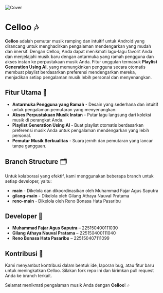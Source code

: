 ![Cover](https://firebasestorage.googleapis.com/v0/b/celloo-pam.appspot.com/o/cover.png?alt=media&token=b58ee3b4-f08c-4345-8b98-d94583116437)

# Celloo 🎶

**Celloo** adalah pemutar musik ramping dan intuitif untuk Android yang dirancang untuk menghadirkan pengalaman mendengarkan yang mudah dan imersif. Dengan Celloo, Anda dapat menikmati lagu-lagu favorit Anda dan menjelajahi musik baru dengan antarmuka yang ramah pengguna dan akses instan ke perpustakaan musik Anda. Fitur unggulan termasuk **Playlist Generation Using AI**, yang memungkinkan pengguna secara otomatis membuat playlist berdasarkan preferensi mendengarkan mereka, menjadikan setiap pengalaman musik lebih personal dan menyenangkan.

## Fitur Utama 🚀

- **Antarmuka Pengguna yang Ramah** - Desain yang sederhana dan intuitif untuk pengalaman pemutaran yang menyenangkan.
- **Akses Perpustakaan Musik Instan** - Putar lagu langsung dari koleksi musik di perangkat Anda.
- **Playlist Generation Using AI** - Buat playlist otomatis berdasarkan preferensi musik Anda untuk pengalaman mendengarkan yang lebih personal.
- **Pemutar Musik Berkualitas** - Suara jernih dan pemutaran yang lancar tanpa gangguan.

## Branch Structure 🗂️

Untuk kolaborasi yang efektif, kami menggunakan beberapa branch untuk setiap developer, yaitu:

- **main** - Dikelola dan dikoordinasikan oleh Muhammad Fajar Agus Saputra
- **gilang-main** - Dikelola oleh Gilang Athaya Nauval Pratama
- **reno-main** - Dikelola oleh Reno Bonasa Hata Pasaribu

## Developer 👥

- **Muhammad Fajar Agus Saputra** – 225150400111030
- **Gilang Athaya Nauval Pratama** – 225150400111040
- **Reno Bonasa Hata Pasaribu** – 225150407111099

## Kontribusi 🤝

Kami menyambut kontribusi dalam bentuk ide, laporan bug, atau fitur baru untuk meningkatkan Celloo. Silakan fork repo ini dan kirimkan pull request Anda ke branch terkait.

Selamat menikmati pengalaman musik Anda dengan **Celloo**! 🎶
